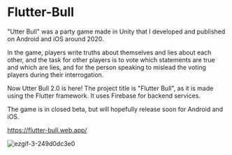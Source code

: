 # Flutter-Bull

"Utter Bull" was a party game made in Unity that I developed and published on Android and iOS around 2020.

In the game, players write truths about themselves and lies about each other, and the task for other players is to vote which statements are true and which are lies, and for the person speaking to mislead the voting players during their interrogation.

Now Utter Bull 2.0 is here! The project title is "Flutter Bull", as it is made using the Flutter framework. It uses Firebase for backend services.

The game is in closed beta, but will hopefully release soon for Android and iOS.

https://flutter-bull.web.app/

![ezgif-3-249d0dc3e0](https://github.com/arrowsmith001/Flutter-Bull/assets/68137859/346d0b9f-12a0-4af0-ad0f-d735504cc426)




